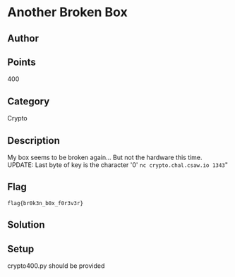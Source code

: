 # Another Broken Box
## Author

## Points
400
## Category
Crypto
## Description
My box seems to be broken again... But not the hardware this time.
UPDATE: Last byte of key is the character '0'
`nc crypto.chal.csaw.io 1343`"
## Flag
`flag{br0k3n_b0x_f0r3v3r}`
## Solution

## Setup
crypto400.py should be provided